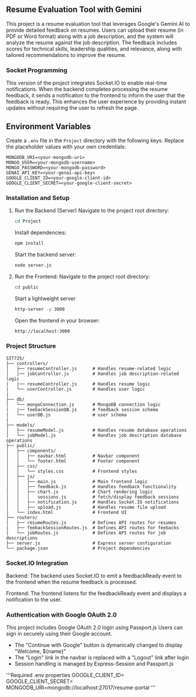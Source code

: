 ## Resume Evaluation Tool with Gemini

This project is a resume evaluation tool that leverages Google's Gemini AI to provide detailed feedback on resumes. Users can upload their resume (in PDF or Word format) along with a job description, and the system will analyze the resume against the job description. The feedback includes scores for technical skills, leadership qualities, and relevance, along with tailored recommendations to improve the resume.

### Socket Programming

This version of the project integrates Socket.IO to enable real-time notifications. When the backend completes processing the resume feedback, it sends a notification to the frontend to inform the user that the feedback is ready. This enhances the user experience by providing instant updates without requiring the user to refresh the page.

## Environment Variables

Create a `.env` file in the `Project` directory with the following keys. Replace the placeholder values with your own credentials:

```properties
MONGODB_URI=<your-mongodb-uri>
MONGO_USER=<your-mongodb-username>
MONGO_PASSWORD=<your-mongodb-password>
GENAI_API_KEY=<your-genai-api-key>
GOOGLE_CLIENT_ID=<your-google-client-id>
GOOGLE_CLIENT_SECRET=<your-google-client-secret>
```

### Installation and Setup

1. Run the Backend (Server)
   Navigate to the project root directory:

   ```bash
   cd Project
   ```

   Install dependencies:

   ```bash
   npm install
   ```

   Start the backend server:

   ```bash
   node server.js
   ```

2. Run the Frontend:
   Navigate to the project root directory:

   ```bash
   cd public
   ```

   Start a lightweight server

   ```bash
   http-server -p 3000
   ```

   Open the frontend in your browser:

   ```bash
   http://localhost:3000
   ```

### Project Structure

```
SIT725/
├── controllers/
│   ├── resumeController.js      # Handles resume-related logic
│   |── jobController.js         # Handles job description-related logic
|   |── resumeController.js      # Handles resume logic
|   └── userController.js        # Handles user logic
|
├── db/
│   └── mongoConnection.js       # MongoDB connection logic
|   |── feebackSessionDB.js      # feedback session schema
|   └── userDB.js                # user schema
|
├── models/
│   ├── resumeModel.js           # Handles resume database operations
│   └── jobModel.js              # Handles job description database operations
├── public/
│   ├── components/
│   │   ├── navbar.html          # Navbar component
│   │   └── footer.html          # Footer component
│   ├── css/
│   │   └── styles.css           # Frontend styles
│   ├── js/
│   │   ├── main.js              # Main frontend logic
│   │   ├── feedback.js          # Handles feedback functionality
│   │   ├── chart.js             # Chart rendering logic
|   |   |   sessions.js          # fetch/display feedback sessions
│   │   ├── notification.js      # Handles Socket.IO notifications
│   │   ├── upload.js            # Handles resume file upload
│   └── index.html               # Frontend UI
├── routers/
│   ├── resumeRoutes.js          # Defines API routes for resumes
|   ├── feebackSessionRoutes.js  # Defines API routes for feebacks
│   └── jobRoutes.js             # Defines API routes for job descriptions
├── server.js                    # Express server configuration
└── package.json                 # Project dependencies

```

### Socket.IO Integration

Backend: The backend uses Socket.IO to emit a feedbackReady event to the frontend when the resume feedback is processed.

Frontend: The frontend listens for the feedbackReady event and displays a notification to the user.


### Authentication with Google OAuth 2.0

This project includes Google OAuth 2.0 login using Passport.js Users can sign in securely using their Google account.

- The "Continue with Google" button is dymanically changed to display "Welcome, ${name}"
- The "Login" link in the navbar is replaced with a "Logout" link after login
- Session handling is managed by Express-Session and Passport.js

'''Required .env properties
GOOGLE_CLIENT_ID=<your-google-client-id>
GOOGLE_CLIENT_SECRET=<your-google-client-secret>
MONGODB_URI=mongodb://localhost:27017/resume-portal
'''